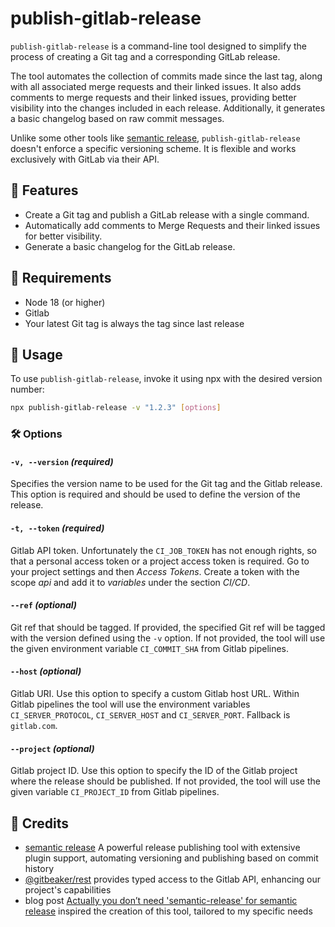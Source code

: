# publish-gitlab-release

`publish-gitlab-release` is a command-line tool designed to simplify the process of creating a Git tag and a corresponding GitLab release.

The tool automates the collection of commits made since the last tag, along with all associated merge requests and their linked issues.
It also adds comments to merge requests and their linked issues, providing better visibility into the changes included in each release.
Additionally, it generates a basic changelog based on raw commit messages.

Unlike some other tools like [semantic release](https://github.com/semantic-release/semantic-release), `publish-gitlab-release` doesn't enforce a specific versioning scheme. It is flexible and works exclusively with GitLab via their API.

## 🌟 Features

- Create a Git tag and publish a GitLab release with a single command.
- Automatically add comments to Merge Requests and their linked issues for better visibility.
- Generate a basic changelog for the GitLab release.

## 🧰 Requirements

- Node 18 (or higher)
- Gitlab
- Your latest Git tag is always the tag since last release

## 🚀 Usage

To use `publish-gitlab-release`, invoke it using npx with the desired version number:

```bash
npx publish-gitlab-release -v "1.2.3" [options]
```

### 🛠️ Options

#### `-v, --version` _(required)_

Specifies the version name to be used for the Git tag and the Gitlab release. This option is required and should be used to define the version of the release.

#### `-t, --token` _(required)_

Gitlab API token. Unfortunately the `CI_JOB_TOKEN` has not enough rights, so that a personal access token or a project access token is required. Go to your project settings and then _Access Tokens_. Create a token with the scope _api_ and add it to _variables_ under the section _CI/CD_.

#### `--ref` _(optional)_

Git ref that should be tagged. If provided, the specified Git ref will be tagged with the version defined using the `-v` option. If not provided, the tool will use the given environment variable `CI_COMMIT_SHA` from Gitlab pipelines.

#### `--host` _(optional)_

Gitlab URI. Use this option to specify a custom Gitlab host URL. Within Gitlab pipelines the tool will use the environment variables `CI_SERVER_PROTOCOL`, `CI_SERVER_HOST` and `CI_SERVER_PORT`. Fallback is `gitlab.com`.

#### `--project` _(optional)_

Gitlab project ID. Use this option to specify the ID of the Gitlab project where the release should be published. If not provided, the tool will use the given variable `CI_PROJECT_ID` from Gitlab pipelines.

## 👏 Credits

- [semantic release](https://github.com/semantic-release/semantic-release) A powerful release publishing tool with extensive plugin support, automating versioning and publishing based on commit history
- [@gitbeaker/rest](https://www.npmjs.com/package/@gitbeaker/rest) provides typed access to the Gitlab API, enhancing our project's capabilities
- blog post [Actually you don’t need 'semantic-release' for semantic release](https://dev.to/antongolub/you-don-t-need-semantic-release-sometimes-3k6k) inspired the creation of this tool, tailored to my specific needs

